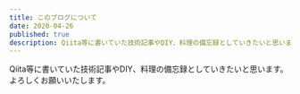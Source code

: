 ```yaml
---
title: このブログについて
date: 2020-04-26
published: true
description: Qiita等に書いていた技術記事やDIY、料理の備忘録としていきたいと思います。よろしくお願いいたします。
---
```


Qiita等に書いていた技術記事やDIY、料理の備忘録としていきたいと思います。
よろしくお願いいたします。
